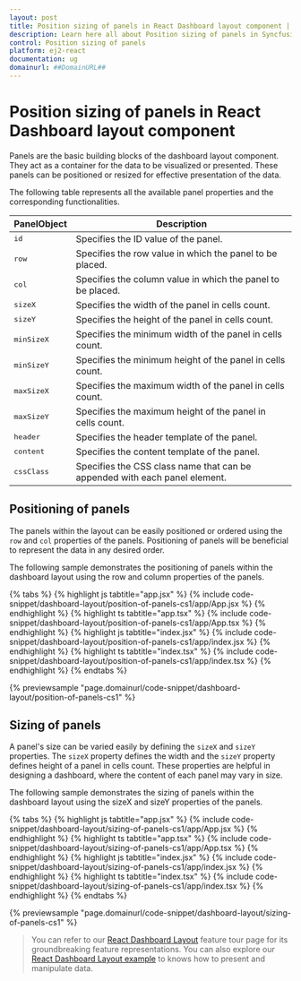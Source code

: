 ```yaml
---
layout: post
title: Position sizing of panels in React Dashboard layout component | Syncfusion
description: Learn here all about Position sizing of panels in Syncfusion React Dashboard layout component of Syncfusion Essential JS 2 and more.
control: Position sizing of panels 
platform: ej2-react
documentation: ug
domainurl: ##DomainURL##
---
```


# Position sizing of panels in React Dashboard layout component

Panels are the basic building blocks of the dashboard layout component. They act as a container for the data to be visualized or presented. These panels can be positioned or resized for effective presentation of the data.

The following table represents all the available panel properties and the corresponding functionalities.

| **PanelObject** | **Description** |
| --- | --- |
| <kbd>id</kbd> | Specifies the ID value of the panel. |
| <kbd>row</kbd> | Specifies the row value in which the panel to be placed. |
| <kbd>col</kbd> | Specifies the column value in which the panel to be placed. |
| <kbd>sizeX</kbd> | Specifies the width of the panel in cells count. |
| <kbd>sizeY</kbd> | Specifies the height of the panel in cells count. |
| <kbd>minSizeX</kbd> |Specifies the minimum width of the panel in cells count. |
| <kbd>minSizeY</kbd> | Specifies the minimum height of the panel in cells count. |
| <kbd>maxSizeX</kbd> | Specifies the maximum width of the panel in cells count. |
| <kbd>maxSizeY</kbd> | Specifies the maximum height of the panel in cells count. |
| <kbd>header</kbd> | Specifies the header template of the panel. |
| <kbd>content</kbd> | Specifies the content template of the panel. |
| <kbd>cssClass</kbd> | Specifies the CSS class name that can be appended with each panel element.|

## Positioning of panels

The panels within the layout can be easily positioned or ordered using the `row` and `col` properties of the panels. Positioning of panels will be beneficial to represent the data in any desired order.

The following sample demonstrates the positioning of panels within the dashboard layout using the row and column properties of the panels.

{% tabs %}
{% highlight js tabtitle="app.jsx" %}
{% include code-snippet/dashboard-layout/position-of-panels-cs1/app/App.jsx %}
{% endhighlight %}
{% highlight ts tabtitle="app.tsx" %}
{% include code-snippet/dashboard-layout/position-of-panels-cs1/app/App.tsx %}
{% endhighlight %}
{% highlight js tabtitle="index.jsx" %}
{% include code-snippet/dashboard-layout/position-of-panels-cs1/app/index.jsx %}
{% endhighlight %}
{% highlight ts tabtitle="index.tsx" %}
{% include code-snippet/dashboard-layout/position-of-panels-cs1/app/index.tsx %}
{% endhighlight %}
{% endtabs %}

 {% previewsample "page.domainurl/code-snippet/dashboard-layout/position-of-panels-cs1" %}

## Sizing of panels

A panel's size can be varied easily by defining the `sizeX` and `sizeY` properties. The `sizeX` property defines the width and the `sizeY` property defines height of a panel in cells count. These properties are helpful in designing a dashboard, where the content of each panel may vary in size.

The following sample demonstrates the sizing of panels within the dashboard layout using the sizeX and sizeY properties of the panels.

{% tabs %}
{% highlight js tabtitle="app.jsx" %}
{% include code-snippet/dashboard-layout/sizing-of-panels-cs1/app/App.jsx %}
{% endhighlight %}
{% highlight ts tabtitle="app.tsx" %}
{% include code-snippet/dashboard-layout/sizing-of-panels-cs1/app/App.tsx %}
{% endhighlight %}
{% highlight js tabtitle="index.jsx" %}
{% include code-snippet/dashboard-layout/sizing-of-panels-cs1/app/index.jsx %}
{% endhighlight %}
{% highlight ts tabtitle="index.tsx" %}
{% include code-snippet/dashboard-layout/sizing-of-panels-cs1/app/index.tsx %}
{% endhighlight %}
{% endtabs %}

 {% previewsample "page.domainurl/code-snippet/dashboard-layout/sizing-of-panels-cs1" %}

> You can refer to our [React Dashboard Layout](https://www.syncfusion.com/react-components/react-dashboard-layout) feature tour page for its groundbreaking feature representations. You can also explore our [React Dashboard Layout example](https://ej2.syncfusion.com/react/demos/#/material/dashboard-layout/default) to knows how to present and manipulate data.